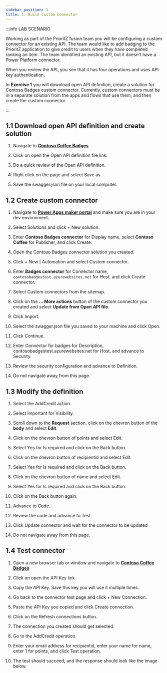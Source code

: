 ```yaml
---
sidebar_position: 1
title: 1. Build Custom Connector
---
```


:::info LAB SCENARIO

Working as part of the PrioritZ fusion team you will be configuring a custom connector for an existing API.  The team would like to add badging to the PrioritZ application to give credit to users when they have completed ranking an item.  The team identified an existing API, but it doesn't have a Power Platform connector.  

When you review the API, you see that it has four operations and uses API key authentication.


In **Exercise 1** you will download open API definition, create a solution for Contoso Badges custom connector. Currently, custom connectors must be in a separate solution from the apps and flows that use them, and then create the custom connector.

:::

## 1.1 Download open API definition and create solution

1.	Navigate to [**Contoso Coffee Badges**](https://aka.ms/lowcode-february/workshop/contoso)

2.	Click on open the Open API definition file link.
3.	Do a quick review of the Open API definition.
4.	Right click on the page and select Save as.
5.	Save the swagger.json file on your local computer.

## 1.2 Create custom connector

1.	Navigate to [**Power Apps maker portal**](https://aka.ms/lowcode-february/makerportal) and make sure you are in your dev environment.
2.	Select Solutions and click + New solution.

3.	Enter **Contoso Badges connector** for Display name, select **Contoso Coffee** for Publisher, and click Create.
4.	Open the Contoso Badges connector solution you created.
5.	Click + New | Automation and select Custom connector.
6.	Enter **Badges connector** for Connector name, `contosobadgestest.azurewebsites.net` for Host, and click Create connector.

7.	Select Custom connectors from the sitemap.
8.	Click on the **… More actions** button of the custom connector you created and select **Update from Open API file**.

9.	Click Import.
10.	Select the swagger.json file you saved to your machine and click Open.
11.	Click Continue.
12.	Enter Connector for badges for Description, contosobadgestest.azurewebsites.net for Host, and advance to Security.

13.	Review the security configuration and advance to Definition.
14.	Do not navigate away from this page.

## 1.3 Modify the definition
1.	Select the AddCredit action.
2.	Select Important for Visibility.
3.	Scroll down to the **Request** section, click on the chevron button of the **body** and select **Edit**.

4.	Click on the chevron button of points and select Edit.

5.	Select Yes for Is required and click on the Back button.

6.	Click on the chevron button of recipientid and select Edit.
7.	Select Yes for Is required and click on the Back button.
8.	Click on the chevron button of name and select Edit.
9.	Select Yes for Is required and click on the Back button.
10.	Click on the Back button again.


11.	Advance to Code.
12.	Review the code and advance to Test.
13.	Click Update connector and wait for the connector to be updated

14.	Do not navigate away from this page.

## 1.4 Test connector

1.	Open a new browser tab or window and navigate to [**Contoso Coffee Badges**](https://aka.ms/lowcode-february/workshop/contoso)

2.	Click on open the API Key link

3.	Copy the API Key. Save this key you will use it multiple times.
4.	Go back to the connector test page and click + New Connection.

5.	Paste the API Key you copied and click Create connection.

6.	Click on the Refresh connections button.

7.	The connection you created should get selected.
8.	Go to the AddCredit operation.
9.	Enter your email address for recipientid, enter your name for name, enter 1 for points, and click Test operation.


10.	The test should succeed, and the response should look like the image below.